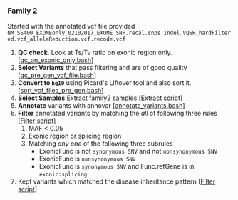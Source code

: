 ### Family 2
Started with the annotated vcf file provided 
`NM_SS400_EXOMEonly_02102017_EXOME_SNP.recal.snps.indel_VQSR_hardFiltered.vcf_alleleReduction.vcf.recode.vcf`
1. **QC check**. Look at Ts/Tv ratio on exonic region only. \[[qc\_on\_exonic\_only.bash](../scripts/qc_on_exonic_only.bash)\]
1. **Select Variants** that pass filtering and are of good quality \[[qc\_pre\_gen\_vcf\_file.bash](../scripts/qc_pre_gen_vcf_file.bash)\]
1. **Convert to `hg19`** using Picard's Liftover tool and also sort it. \[[sort\_vcf\_files\_pre\_gen.bash](../scripts/sort_vcf_files_pre_gen.bash)\]
1. **Select Samples** Extract family2 samples \[[Extract script](../scripts/extract_family2_samples_from_pre_gen.bash)\]
1. **Annotate** variants with annovar \[[annotate\_variants.bash](../scripts/annotate_variants.bash)\]
1. **Filter** annotated variants by matching the *all* of following three rules \[[Filter script](../scripts/filter_family2_annovar_output.bash)\]
    1. MAF < 0.05
    1. Exonic region or splicing region
    1. Matching *any one* of the following three subrules
        * ExonicFunc is not `synonymous SNV` and not `nonsynonymous SNV`
        * ExonicFunc is `nonsynonymous SNV`
        * ExonicFunc is `synonymous SNV` and Func.refGene is in `exonic:splicing`
1. Kept variants which matched the disease inheritance pattern \[[Filter script](../scripts/filter_family2_small_output.R)\]

